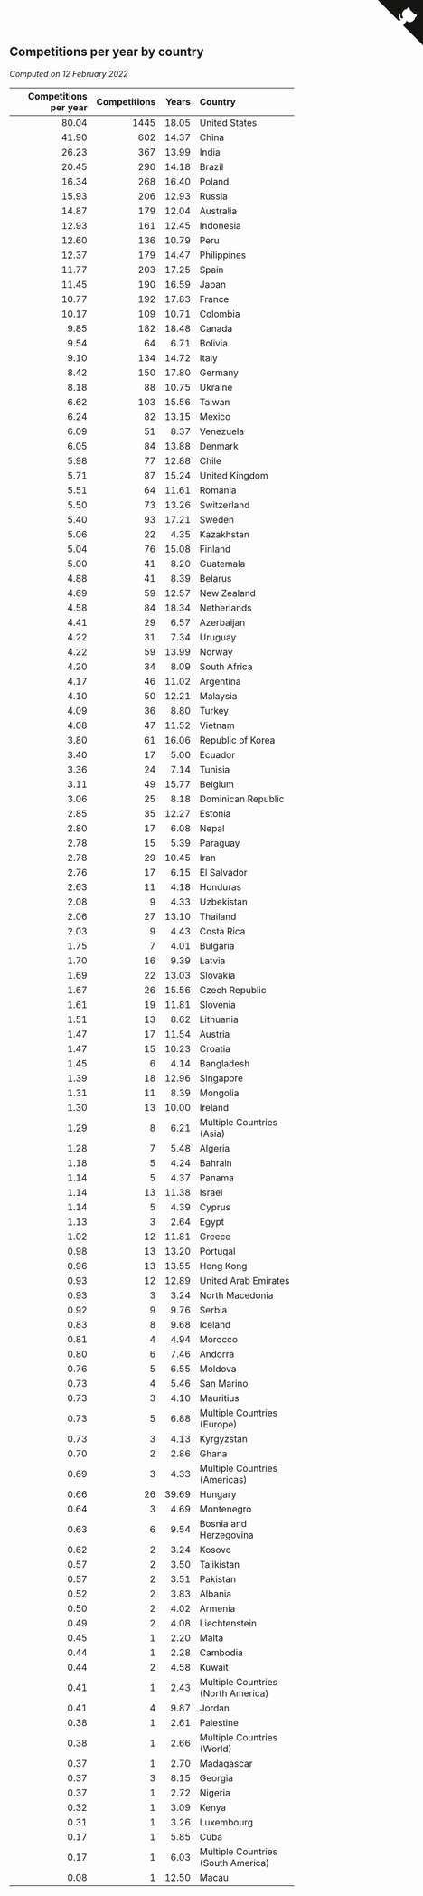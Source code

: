 ## Competitions per year by country

*Computed on 12 February 2022*

| Competitions per year | Competitions | Years | Country |
| ---: | ---: | ---: | :--- |
| 80.04 | 1445 | 18.05 | United States |
| 41.90 | 602 | 14.37 | China |
| 26.23 | 367 | 13.99 | India |
| 20.45 | 290 | 14.18 | Brazil |
| 16.34 | 268 | 16.40 | Poland |
| 15.93 | 206 | 12.93 | Russia |
| 14.87 | 179 | 12.04 | Australia |
| 12.93 | 161 | 12.45 | Indonesia |
| 12.60 | 136 | 10.79 | Peru |
| 12.37 | 179 | 14.47 | Philippines |
| 11.77 | 203 | 17.25 | Spain |
| 11.45 | 190 | 16.59 | Japan |
| 10.77 | 192 | 17.83 | France |
| 10.17 | 109 | 10.71 | Colombia |
| 9.85 | 182 | 18.48 | Canada |
| 9.54 | 64 | 6.71 | Bolivia |
| 9.10 | 134 | 14.72 | Italy |
| 8.42 | 150 | 17.80 | Germany |
| 8.18 | 88 | 10.75 | Ukraine |
| 6.62 | 103 | 15.56 | Taiwan |
| 6.24 | 82 | 13.15 | Mexico |
| 6.09 | 51 | 8.37 | Venezuela |
| 6.05 | 84 | 13.88 | Denmark |
| 5.98 | 77 | 12.88 | Chile |
| 5.71 | 87 | 15.24 | United Kingdom |
| 5.51 | 64 | 11.61 | Romania |
| 5.50 | 73 | 13.26 | Switzerland |
| 5.40 | 93 | 17.21 | Sweden |
| 5.06 | 22 | 4.35 | Kazakhstan |
| 5.04 | 76 | 15.08 | Finland |
| 5.00 | 41 | 8.20 | Guatemala |
| 4.88 | 41 | 8.39 | Belarus |
| 4.69 | 59 | 12.57 | New Zealand |
| 4.58 | 84 | 18.34 | Netherlands |
| 4.41 | 29 | 6.57 | Azerbaijan |
| 4.22 | 31 | 7.34 | Uruguay |
| 4.22 | 59 | 13.99 | Norway |
| 4.20 | 34 | 8.09 | South Africa |
| 4.17 | 46 | 11.02 | Argentina |
| 4.10 | 50 | 12.21 | Malaysia |
| 4.09 | 36 | 8.80 | Turkey |
| 4.08 | 47 | 11.52 | Vietnam |
| 3.80 | 61 | 16.06 | Republic of Korea |
| 3.40 | 17 | 5.00 | Ecuador |
| 3.36 | 24 | 7.14 | Tunisia |
| 3.11 | 49 | 15.77 | Belgium |
| 3.06 | 25 | 8.18 | Dominican Republic |
| 2.85 | 35 | 12.27 | Estonia |
| 2.80 | 17 | 6.08 | Nepal |
| 2.78 | 15 | 5.39 | Paraguay |
| 2.78 | 29 | 10.45 | Iran |
| 2.76 | 17 | 6.15 | El Salvador |
| 2.63 | 11 | 4.18 | Honduras |
| 2.08 | 9 | 4.33 | Uzbekistan |
| 2.06 | 27 | 13.10 | Thailand |
| 2.03 | 9 | 4.43 | Costa Rica |
| 1.75 | 7 | 4.01 | Bulgaria |
| 1.70 | 16 | 9.39 | Latvia |
| 1.69 | 22 | 13.03 | Slovakia |
| 1.67 | 26 | 15.56 | Czech Republic |
| 1.61 | 19 | 11.81 | Slovenia |
| 1.51 | 13 | 8.62 | Lithuania |
| 1.47 | 17 | 11.54 | Austria |
| 1.47 | 15 | 10.23 | Croatia |
| 1.45 | 6 | 4.14 | Bangladesh |
| 1.39 | 18 | 12.96 | Singapore |
| 1.31 | 11 | 8.39 | Mongolia |
| 1.30 | 13 | 10.00 | Ireland |
| 1.29 | 8 | 6.21 | Multiple Countries (Asia) |
| 1.28 | 7 | 5.48 | Algeria |
| 1.18 | 5 | 4.24 | Bahrain |
| 1.14 | 5 | 4.37 | Panama |
| 1.14 | 13 | 11.38 | Israel |
| 1.14 | 5 | 4.39 | Cyprus |
| 1.13 | 3 | 2.64 | Egypt |
| 1.02 | 12 | 11.81 | Greece |
| 0.98 | 13 | 13.20 | Portugal |
| 0.96 | 13 | 13.55 | Hong Kong |
| 0.93 | 12 | 12.89 | United Arab Emirates |
| 0.93 | 3 | 3.24 | North Macedonia |
| 0.92 | 9 | 9.76 | Serbia |
| 0.83 | 8 | 9.68 | Iceland |
| 0.81 | 4 | 4.94 | Morocco |
| 0.80 | 6 | 7.46 | Andorra |
| 0.76 | 5 | 6.55 | Moldova |
| 0.73 | 4 | 5.46 | San Marino |
| 0.73 | 3 | 4.10 | Mauritius |
| 0.73 | 5 | 6.88 | Multiple Countries (Europe) |
| 0.73 | 3 | 4.13 | Kyrgyzstan |
| 0.70 | 2 | 2.86 | Ghana |
| 0.69 | 3 | 4.33 | Multiple Countries (Americas) |
| 0.66 | 26 | 39.69 | Hungary |
| 0.64 | 3 | 4.69 | Montenegro |
| 0.63 | 6 | 9.54 | Bosnia and Herzegovina |
| 0.62 | 2 | 3.24 | Kosovo |
| 0.57 | 2 | 3.50 | Tajikistan |
| 0.57 | 2 | 3.51 | Pakistan |
| 0.52 | 2 | 3.83 | Albania |
| 0.50 | 2 | 4.02 | Armenia |
| 0.49 | 2 | 4.08 | Liechtenstein |
| 0.45 | 1 | 2.20 | Malta |
| 0.44 | 1 | 2.28 | Cambodia |
| 0.44 | 2 | 4.58 | Kuwait |
| 0.41 | 1 | 2.43 | Multiple Countries (North America) |
| 0.41 | 4 | 9.87 | Jordan |
| 0.38 | 1 | 2.61 | Palestine |
| 0.38 | 1 | 2.66 | Multiple Countries (World) |
| 0.37 | 1 | 2.70 | Madagascar |
| 0.37 | 3 | 8.15 | Georgia |
| 0.37 | 1 | 2.72 | Nigeria |
| 0.32 | 1 | 3.09 | Kenya |
| 0.31 | 1 | 3.26 | Luxembourg |
| 0.17 | 1 | 5.85 | Cuba |
| 0.17 | 1 | 6.03 | Multiple Countries (South America) |
| 0.08 | 1 | 12.50 | Macau |


<a href="https://github.com/jonatanklosko/wca_statistics" class="github-corner" aria-label="View source on Github"><svg width="80" height="80" viewBox="0 0 250 250" style="fill:#151513; color:#fff; position: absolute; top: 0; border: 0; right: 0;" aria-hidden="true"><path d="M0,0 L115,115 L130,115 L142,142 L250,250 L250,0 Z"></path><path d="M128.3,109.0 C113.8,99.7 119.0,89.6 119.0,89.6 C122.0,82.7 120.5,78.6 120.5,78.6 C119.2,72.0 123.4,76.3 123.4,76.3 C127.3,80.9 125.5,87.3 125.5,87.3 C122.9,97.6 130.6,101.9 134.4,103.2" fill="currentColor" style="transform-origin: 130px 106px;" class="octo-arm"></path><path d="M115.0,115.0 C114.9,115.1 118.7,116.5 119.8,115.4 L133.7,101.6 C136.9,99.2 139.9,98.4 142.2,98.6 C133.8,88.0 127.5,74.4 143.8,58.0 C148.5,53.4 154.0,51.2 159.7,51.0 C160.3,49.4 163.2,43.6 171.4,40.1 C171.4,40.1 176.1,42.5 178.8,56.2 C183.1,58.6 187.2,61.8 190.9,65.4 C194.5,69.0 197.7,73.2 200.1,77.6 C213.8,80.2 216.3,84.9 216.3,84.9 C212.7,93.1 206.9,96.0 205.4,96.6 C205.1,102.4 203.0,107.8 198.3,112.5 C181.9,128.9 168.3,122.5 157.7,114.1 C157.9,116.9 156.7,120.9 152.7,124.9 L141.0,136.5 C139.8,137.7 141.6,141.9 141.8,141.8 Z" fill="currentColor" class="octo-body"></path></svg></a><style>.github-corner:hover .octo-arm{animation:octocat-wave 560ms ease-in-out}@keyframes octocat-wave{0%,100%{transform:rotate(0)}20%,60%{transform:rotate(-25deg)}40%,80%{transform:rotate(10deg)}}@media (max-width:500px){.github-corner:hover .octo-arm{animation:none}.github-corner .octo-arm{animation:octocat-wave 560ms ease-in-out}}</style>
